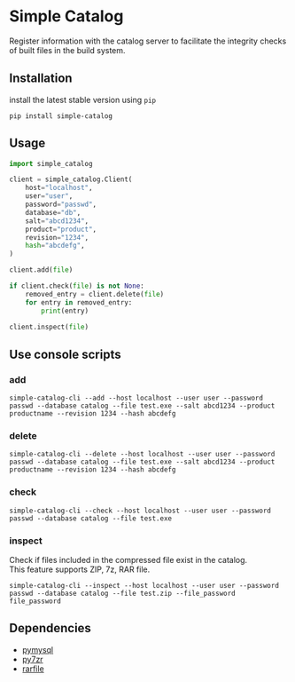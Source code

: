 # Simple Catalog

Register information with the catalog server to facilitate the integrity checks of built files in the build system.

## Installation

install the latest stable version using `pip`

```shell
pip install simple-catalog
```

## Usage

```python
import simple_catalog

client = simple_catalog.Client(
    host="localhost",
    user="user",
    password="passwd",
    database="db",
    salt="abcd1234",
    product="product",
    revision="1234",
    hash="abcdefg",
)

client.add(file)

if client.check(file) is not None:
    removed_entry = client.delete(file)
    for entry in removed_entry:
        print(entry)

client.inspect(file)
```

## Use console scripts

### add
```shell
simple-catalog-cli --add --host localhost --user user --password passwd --database catalog --file test.exe --salt abcd1234 --product productname --revision 1234 --hash abcdefg
```

### delete
```shell
simple-catalog-cli --delete --host localhost --user user --password passwd --database catalog --file test.exe --salt abcd1234 --product productname --revision 1234 --hash abcdefg
```

### check
```shell
simple-catalog-cli --check --host localhost --user user --password passwd --database catalog --file test.exe
```

### inspect
Check if files included in the compressed file exist in the catalog.  
This feature supports ZIP, 7z, RAR file.
```shell
simple-catalog-cli --inspect --host localhost --user user --password passwd --database catalog --file test.zip --file_password file_password
```

## Dependencies

* [pymysql](https://github.com/PyMySQL/PyMySQL)
* [py7zr](https://github.com/miurahr/py7zr)
* [rarfile](https://github.com/markokr/rarfile)